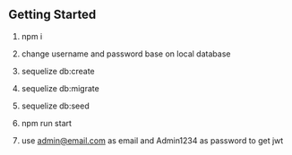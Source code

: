 ## Getting Started

1. npm i

2. change username and password base on local database

3. sequelize db:create

4. sequelize db:migrate

5. sequelize db:seed

5. npm run start

6. use admin@email.com as email and Admin1234 as password to get jwt